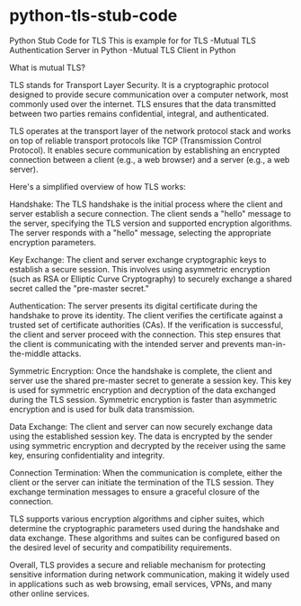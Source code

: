# python-tls-stub-code
Python Stub Code for TLS
This is example for for TLS
-Mutual TLS Authentication Server in Python
-Mutual TLS Client in Python

What is mutual TLS?

TLS stands for Transport Layer Security. It is a cryptographic protocol designed to provide secure communication over a computer network, most commonly used over the internet. TLS ensures that the data transmitted between two parties remains confidential, integral, and authenticated.

TLS operates at the transport layer of the network protocol stack and works on top of reliable transport protocols like TCP (Transmission Control Protocol). It enables secure communication by establishing an encrypted connection between a client (e.g., a web browser) and a server (e.g., a web server).

Here's a simplified overview of how TLS works:

Handshake: The TLS handshake is the initial process where the client and server establish a secure connection. The client sends a "hello" message to the server, specifying the TLS version and supported encryption algorithms. The server responds with a "hello" message, selecting the appropriate encryption parameters.

Key Exchange: The client and server exchange cryptographic keys to establish a secure session. This involves using asymmetric encryption (such as RSA or Elliptic Curve Cryptography) to securely exchange a shared secret called the "pre-master secret."

Authentication: The server presents its digital certificate during the handshake to prove its identity. The client verifies the certificate against a trusted set of certificate authorities (CAs). If the verification is successful, the client and server proceed with the connection. This step ensures that the client is communicating with the intended server and prevents man-in-the-middle attacks.

Symmetric Encryption: Once the handshake is complete, the client and server use the shared pre-master secret to generate a session key. This key is used for symmetric encryption and decryption of the data exchanged during the TLS session. Symmetric encryption is faster than asymmetric encryption and is used for bulk data transmission.

Data Exchange: The client and server can now securely exchange data using the established session key. The data is encrypted by the sender using symmetric encryption and decrypted by the receiver using the same key, ensuring confidentiality and integrity.

Connection Termination: When the communication is complete, either the client or the server can initiate the termination of the TLS session. They exchange termination messages to ensure a graceful closure of the connection.

TLS supports various encryption algorithms and cipher suites, which determine the cryptographic parameters used during the handshake and data exchange. These algorithms and suites can be configured based on the desired level of security and compatibility requirements.

Overall, TLS provides a secure and reliable mechanism for protecting sensitive information during network communication, making it widely used in applications such as web browsing, email services, VPNs, and many other online services.

